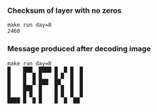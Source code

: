 ### Checksum of layer with no zeros

```console
make run day=8
2460
```

### Message produced after decoding image

```console
make run day=8
█    ███  ████ █  █ █  █
█    █  █ █    █ █  █  █
█    █  █ ███  ██   █  █
█    ███  █    █ █  █  █
█    █ █  █    █ █  █  █
████ █  █ █    █  █  ██
```
